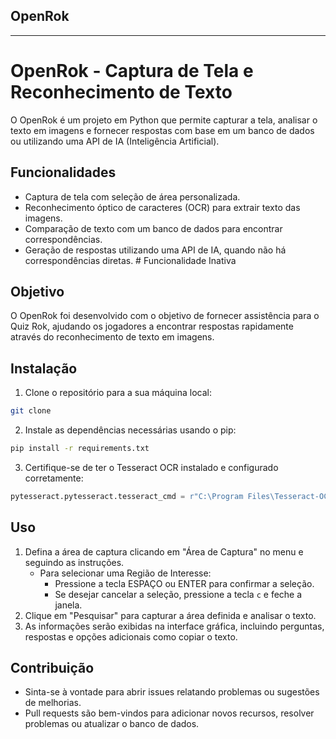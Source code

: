## OpenRok
---

# OpenRok - Captura de Tela e Reconhecimento de Texto

O OpenRok é um projeto em Python que permite capturar a tela, analisar o texto em imagens e fornecer respostas com base em um banco de dados ou utilizando uma API de IA (Inteligência Artificial).

## Funcionalidades

- Captura de tela com seleção de área personalizada.
- Reconhecimento óptico de caracteres (OCR) para extrair texto das imagens.
- Comparação de texto com um banco de dados para encontrar correspondências.
- Geração de respostas utilizando uma API de IA, quando não há correspondências diretas. # Funcionalidade Inativa

## Objetivo

O OpenRok foi desenvolvido com o objetivo de fornecer assistência para o Quiz Rok, ajudando os jogadores a encontrar respostas rapidamente através do reconhecimento de texto em imagens.

## Instalação

1. Clone o repositório para a sua máquina local:

```bash
git clone 
```

2. Instale as dependências necessárias usando o pip:

```bash
pip install -r requirements.txt
```

3. Certifique-se de ter o Tesseract OCR instalado e configurado corretamente:

```python
pytesseract.pytesseract.tesseract_cmd = r"C:\Program Files\Tesseract-OCR\tesseract.exe"
```

## Uso

1. Defina a área de captura clicando em "Área de Captura" no menu e seguindo as instruções.
   - Para selecionar uma Região de Interesse:
     - Pressione a tecla ESPAÇO ou ENTER para confirmar a seleção.
     - Se desejar cancelar a seleção, pressione a tecla `c` e feche a janela.
2. Clique em "Pesquisar" para capturar a área definida e analisar o texto.
3. As informações serão exibidas na interface gráfica, incluindo perguntas, respostas e opções adicionais como copiar o texto.

## Contribuição

- Sinta-se à vontade para abrir issues relatando problemas ou sugestões de melhorias.
- Pull requests são bem-vindos para adicionar novos recursos, resolver problemas ou atualizar o banco de dados.

